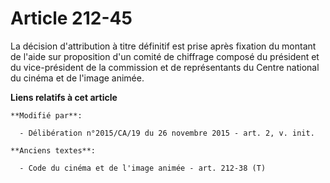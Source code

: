# Article 212-45

La décision d'attribution à titre définitif est prise après fixation du montant de l'aide sur proposition d'un comité de
chiffrage composé du président et du vice-président de la commission et de représentants du Centre national du cinéma et de
l'image animée.

**Liens relatifs à cet article**

	**Modifié par**:

	  - Délibération n°2015/CA/19 du 26 novembre 2015 - art. 2, v. init.

	**Anciens textes**:

	  - Code du cinéma et de l'image animée - art. 212-38 (T)

